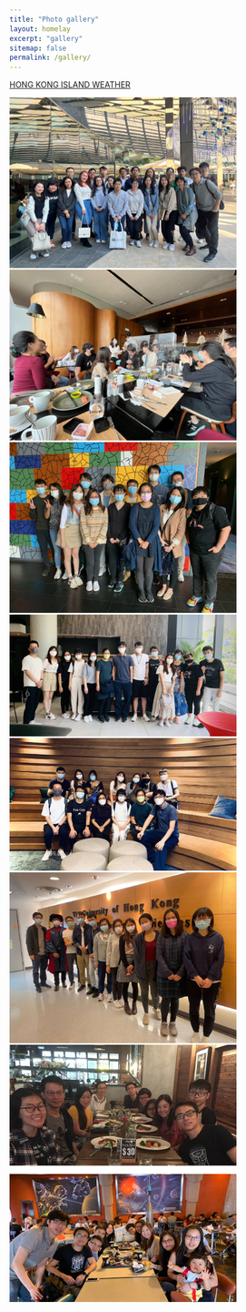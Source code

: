 ```yaml
---
title: "Photo gallery"
layout: homelay
excerpt: "gallery"
sitemap: false
permalink: /gallery/
---
```


<a class="weatherwidget-io" href="https://forecast7.com/en/22d28114d16/hong-kong-island/" data-label_1="HONG KONG ISLAND" data-label_2="WEATHER" data-theme="original" >HONG KONG ISLAND WEATHER</a>
<script>
!function(d,s,id){var js,fjs=d.getElementsByTagName(s)[0];if(!d.getElementById(id)){js=d.createElement(s);js.id=id;js.src='https://weatherwidget.io/js/widget.min.js';fjs.parentNode.insertBefore(js,fjs);}}(document,'script','weatherwidget-io-js');
</script>

<script src="https://static.elfsight.com/platform/platform.js" data-use-service-core defer></script>
<div class="elfsight-app-d6b3e2b5-411d-4c90-b42f-466d49193583" data-elfsight-app-lazy></div>



<img src="/images/news/2023_11_28_christmas_lunch.jpg" width="400">
<img src="/images/news/2021_12_15_christmas_lunch0.jpeg" width="400">
<img src="/images/news/2021_12_15_christmas_lunch2.jpeg" width="400">
<img src="/images/news/20210715_sciencepark1.jpg" width="400">

<img src="/images/news/20210715_sciencepark2.jpg" width="400">
<img src="/images/news/2021_XF_grad_group_photo_tiny.jpg" width="400">
<img src="/images/news/news_lablunch.jpg" width="400">
<img src="/images/news/news_disneyretreat.jpg" width="400">

